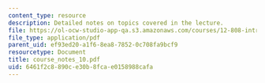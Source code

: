 ```yaml
---
content_type: resource
description: Detailed notes on topics covered in the lecture.
file: https://ol-ocw-studio-app-qa.s3.amazonaws.com/courses/12-808-introduction-to-observational-physical-oceanography-fall-2004/6461f2c8890ce30b8fcae0158988cafa_course_notes_10.pdf
file_type: application/pdf
parent_uid: ef93ed20-a1f6-8ea8-7852-0c708fa9bcf9
resourcetype: Document
title: course_notes_10.pdf
uid: 6461f2c8-890c-e30b-8fca-e0158988cafa
---
```

